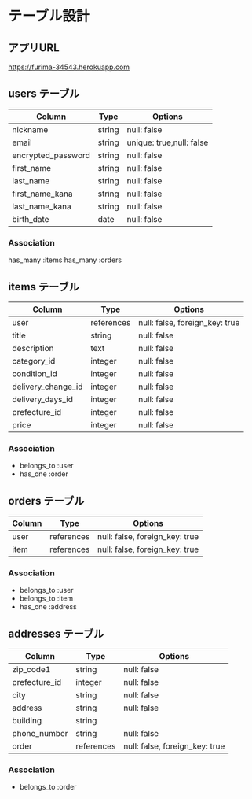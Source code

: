 # テーブル設計

## アプリURL 
https://furima-34543.herokuapp.com

## users テーブル

| Column              | Type   | Options                 |
| ------------------- | ------ | ----------------------- |
| nickname            | string | null: false             |
| email               | string | unique: true,null: false|
| encrypted_password  | string | null: false             |
| first_name          | string | null: false             |
| last_name           | string | null: false             |
| first_name_kana     | string | null: false             |
| last_name_kana      | string | null: false             |
| birth_date          | date   | null: false             |

### Association

has_many :items
has_many :orders

## items テーブル

| Column            | Type     | Options                        |
| ----------------- | -------- | ------------------------------ |
| user              |references| null: false, foreign_key: true |
| title             | string   | null: false                    |
| description       | text     | null: false                    |
| category_id       | integer  | null: false                    |
| condition_id      | integer  | null: false                    |
| delivery_change_id| integer  | null: false                    |
| delivery_days_id  | integer  | null: false                    |
| prefecture_id     | integer  | null: false                    |
| price             | integer  | null: false                    |



### Association
- belongs_to :user
- has_one :order

## orders テーブル

| Column       | Type       | Options                        |
| ------------ | ---------- | ------------------------------ |
| user         | references | null: false, foreign_key: true |
| item         | references | null: false, foreign_key: true |


### Association
- belongs_to :user
- belongs_to :item
- has_one :address


## addresses テーブル

| Column        | Type       | Options                        |
| ------------- | ---------- | ------------------------------ |
| zip_code1     | string     | null: false                    |
| prefecture_id | integer    | null: false                    |
| city          | string     | null: false                    |
| address       | string     | null: false                    |
| building      | string     |                                |
| phone_number  | string     | null: false                    |
| order         |references  | null: false, foreign_key: true |


### Association

- belongs_to :order